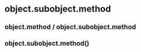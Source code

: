 # object.subobject.method

## object.method / object.subobject.method

## object.subobject.method()
